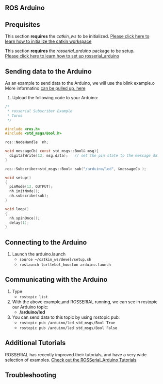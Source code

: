## ROS Arduino

## Prequisites
This section **requires** the *catkin_ws* to be initialized.
[Please click here to learn how to initialize the catkin workspace](08-Catkin_Workspace.md)

This section **requires** the *rosserial_arduino* package to be setup.  
[Please click here to learn how to set up rosserial_arduino](11-ROS_Arduino.md)

## Sending data to the Arduino
As an example to send data to the Arduino, we will use the blink example.o
More informatino [can be pulled up, here](http://wiki.ros.org/rosserial_arduino/Tutorials/)

1. Upload the following code to your Arduino:

```c
/* 
 * rosserial Subscriber Example
 * Turns 
 */

#include <ros.h>
#include <std_msgs/Bool.h>

ros::NodeHandle  nh;

void messageCb( const std_msgs::Bool& msg){
  digitalWrite(13, msg.data);   // set the pin state to the message data
}

ros::Subscriber<std_msgs::Bool> sub("/arduino/led", &messageCb );

void setup()
{ 
  pinMode(13, OUTPUT);
  nh.initNode();
  nh.subscribe(sub);
}

void loop()
{  
  nh.spinOnce();
  delay(1);
}
```

## Connecting to the Arduino

1. Launch the arduino.launch
    * `source ~/catkin_ws/devel/setup.sh`
    * `roslaunch turtlebot_houston arduino.launch`

## Communicating with the Arduino
1. Type
    * `rostopic list`
2. With the above example,and ROSSERIAL running, we can see in rostopic our Arduino topic:
    * __/arduino/led__
3. You can send data to this topic by using rostopic pub:
    * `rostopic pub /arduino/led std_msgs/Bool True`
    * `rostopic pub /arduino/led std_msgs/Bool False`

## Additional Tutorials
ROSSERIAL has recently improved their tutorials, and have a very wide selection of examples.
[Check out the ROSSerial_Arduino Tutorials](http://wiki.ros.org/rosserial_arduino/Tutorials)

## Troubleshooting
